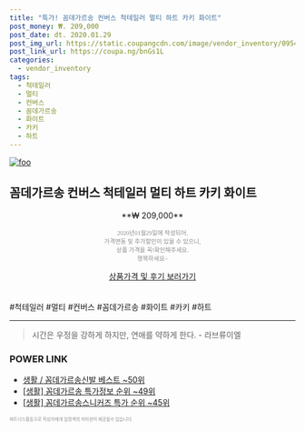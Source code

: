 ```yaml
--- 
title: "특가! 꼼데가르송 컨버스 척테일러 멀티 하트 카키 화이트" 
post_money: ₩. 209,000 
post_date: dt. 2020.01.29 
post_img_url: https://static.coupangcdn.com/image/vendor_inventory/0954/735edd8208e66c79acc0896e6583e7b8901e07574830d92cd4bfb95b35eb.jpg 
post_link_url: https://coupa.ng/bnGs1L 
categories: 
  - vendor_inventory 
tags: 
  - 척테일러 
  - 멀티 
  - 컨버스 
  - 꼼데가르송 
  - 화이트 
  - 카키 
  - 하트 
--- 
```

[![foo](https://static.coupangcdn.com/image/vendor_inventory/0954/735edd8208e66c79acc0896e6583e7b8901e07574830d92cd4bfb95b35eb.jpg)](https://coupa.ng/bnGs1L) 

## 꼼데가르송 컨버스 척테일러 멀티 하트 카키 화이트 
<p style="text-align: center;">**₩ 209,000**</p> 
<p style="text-align: center;"><span style="color: #898c8f; font-family: Georgia,Times,serif; font-size: 0.75em;">2020년01월29일에 작성되어, <br>가격변동 및 추가할인이 있을 수 있으니,<br> 상품 가격을 꼭!확인해주세요.<br>행복하세요~</span> 
</p>	 
<div markdown="0" style="text-align: center;"><a href="https://coupa.ng/bnGs1L" class="btn btn--success">상품가격 및 후기 보러가기</a></div> 
<br><br> 
  #척테일러 #멀티 #컨버스 #꼼데가르송 #화이트 #카키 #하트 
<hr> 

> 시간은 우정을 강하게 하지만, 연애를 약하게 한다. - 라브류이엘 


### POWER LINK

* <a href="https://blog.naver.com/santokki14/221778455903" target="_blank">생활 / 꼼데가르송신발 베스트 ~50위</a>
* <a href="https://blog.naver.com/sakai111/221782367585" target="_blank"> [생활] 꼼데가르송 특가정보 순위 ~49위</a>
* <a href="https://blog.naver.com/sakai111/221788184946" target="_blank"> [생활] 꼼데가르송스니커즈 특가 순위 ~45위</a>

<span style="color: #898c8f; font-family: Georgia,Times,serif; font-size: 0.55em;">파트너스활동으로 작성자에게 일정액의 커미션이 제공될수 있습니다.</span> 
